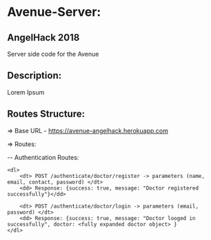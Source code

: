 # Avenue-Server:
## AngelHack 2018

Server side code for the Avenue

## Description:

Lorem Ipsum

## Routes Structure:

=> Base URL - https://avenue-angelhack.herokuapp.com

=> Routes:

-- Authentication Routes:

    <dl>
        <dt> POST /authenticate/doctor/register -> parameters (name, email, contact, password) </dt>
        <dd> Response: {success: true, message: "Doctor registered successfully"}</dd>

        <dt> POST /authenticate/doctor/login -> parameters (email, password) </dt>
        <dd> Response: {success: true, message: "Doctor looged in successfully", doctor: <fully expanded doctor object> }
    </dl>